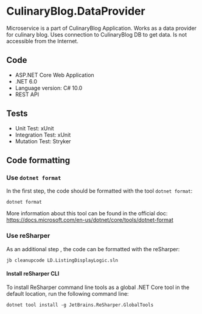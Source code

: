 # CulinaryBlog.DataProvider
Microservice is a part of CulinaryBlog Application. 
Works as a data provider for culinary blog.
Uses connection to CulinaryBlog DB to get data.
Is not accessible from the Internet. 

## Code
* ASP.NET Core Web Application
* .NET 6.0
* Language version: C# 10.0
* REST API

## Tests
* Unit Test: xUnit
* Integration Test: xUnit
* Mutation Test: Stryker

## Code formatting
### Use `dotnet format`
In the first step, the code should be formatted with the tool `dotnet format`:
```
dotnet format
```
More information about this tool can be found in the official doc: https://docs.microsoft.com/en-us/dotnet/core/tools/dotnet-format
### Use reSharper
As an additional step , the code can be formatted with the reSharper:
```
jb cleanupcode LD.ListingDisplayLogic.sln
```
#### Install reSharper CLI
To install ReSharper command line tools as a global .NET Core tool in the default location, run the following command line:
```
dotnet tool install -g JetBrains.ReSharper.GlobalTools
```
